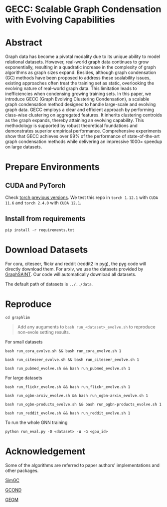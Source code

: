 # GECC: Scalable Graph Condensation with Evolving Capabilities

# Abstract
Graph data has become a pivotal modality due to its unique ability to model relational datasets. However, real-world graph data continues to grow exponentially, resulting in a quadratic increase in the complexity of graph algorithms as graph sizes expand. Besides, although graph condensation (GC) methods have been proposed to address these scalability issues, existing approaches often treat the training set as static, overlooking the evolving nature of real-world graph data. This limitation leads to inefficiencies when condensing growing training sets.
In this paper, we introduce GECC (Graph Evolving Clustering Condensation), a scalable graph condensation method designed to handle large-scale and evolving graph data. GECC employs a clear and efficient approach by performing class-wise clustering on aggregated features. It inherits clustering centroids as the graph expands, thereby attaining an evolving capability. This methodology is supported by robust theoretical foundations and demonstrates superior empirical performance. Comprehensive experiments show that GECC achieves over 99\% of the performance of state-of-the-art graph condensation methods while delivering an impressive 1000× speedup on large datasets.

# Prepare Environments

## CUDA and PyTorch
Check [torch previous versions](https://pytorch.org/get-started/previous-versions/).
We test this repo  in  `torch 1.12.1`  with `CUDA 11.6` and `torch 2.4.0` with `CUDA 12.1`.

## Install from requirements
`pip install -r requirements.txt`
# Download Datasets

For cora, citeseer, flickr and reddit (reddit2 in pyg), the pyg code will directly download them.
For arxiv, we use the datasets provided by [GraphSAINT](https://github.com/GraphSAINT/GraphSAINT). 
Our code will automatically download all datasets.

The default path of datasets is `../../data`.

# Reproduce
`cd graphlim`  
> Add any auguments to `bash run_<dataset>_evolve.sh` to reproduce non-evole setting results.


For small datasets

`bash run_cora_evolve.sh && bash run_cora_evolve.sh 1`

`bash run_citeseer_evolve.sh && bash run_citeseer_evolve.sh 1`

`bash run_pubmed_evolve.sh && bash run_pubmed_evolve.sh 1`

For large datasets

`bash run_flickr_evolve.sh && bash run_flickr_evolve.sh 1`

`bash run_ogbn-arxiv_evolve.sh && bash run_ogbn-arxiv_evolve.sh 1`

`bash run_ogbn-products_evolve.sh && bash run_ogbn-products_evolve.sh 1`

`bash run_reddit_evolve.sh && bash run_reddit_evolve.sh 1`

To run the whole GNN training

`python run_eval.py -D <dataset> -W -G <gpu_id>`

# Acknowledgement

Some of the algorithms are referred to paper authors' implementations and other packages.

[SimGC](https://github.com/BangHonor/SimGC)

[GCOND](https://github.com/ChandlerBang/GCond)

[GEOM](https://github.com/NUS-HPC-AI-Lab/GEOM/tree/main)
